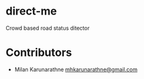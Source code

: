 # direct-me
Crowd based road status ditector

# Contributors
- Milan Karunarathne [mhkarunarathne@gmail.com](mhkarunarathne@gmail.com)